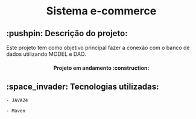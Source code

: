 <h1 align="center"> Sistema e-commerce</h1>
<h2> :pushpin: Descrição do projeto:</h2>
<p>Este projeto tem como objetivo principal fazer a conexão com o banco de dados utilizando MODEL e DAO.
</p>
<h4 align="center"> Projeto em andamento :construction: </h4>

<h2> :space_invader: Tecnologias utilizadas:</h2>

`- JAVA24 `

`- Maven`
